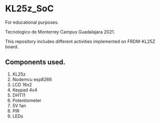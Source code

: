 # KL25z_SoC

For educational purposes.

Tecnologico de Monterrey Campus Guadalajara 2021.

This repository includes different activities implemented on FRDM-KL25Z board.

## Components used.

1. KL25z
2. Nodemcu esp8266
3. LCD 16x2
4. Keypad 4x4
5. DHT11
6. Potentiometer
7. 5V fan
8. PIR
9. LEDs
